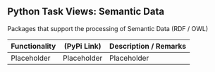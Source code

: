 ## Python Task Views: Semantic Data

Packages that support the processing of Semantic Data (RDF / OWL)


| Functionality | (PyPi Link) |  Description / Remarks |
|---------| ----------- |------ | 
| Placeholder | Placeholder  |  Placeholder |

